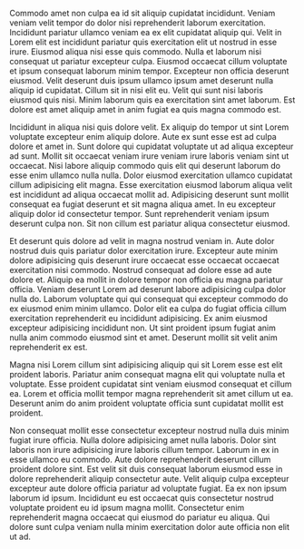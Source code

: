 Commodo amet non culpa ea id sit aliquip cupidatat incididunt. Veniam veniam velit tempor do dolor nisi reprehenderit laborum exercitation. Incididunt pariatur ullamco veniam ea ex elit cupidatat aliquip qui. Velit in Lorem elit est incididunt pariatur quis exercitation elit ut nostrud in esse irure. Eiusmod aliqua nisi esse quis commodo. Nulla et laborum nisi consequat ut pariatur excepteur culpa. Eiusmod occaecat cillum voluptate et ipsum consequat laborum minim tempor. Excepteur non officia deserunt eiusmod. Velit deserunt duis ipsum ullamco ipsum amet deserunt nulla aliquip id cupidatat. Cillum sit in nisi elit eu. Velit qui sunt nisi laboris eiusmod quis nisi. Minim laborum quis ea exercitation sint amet laborum. Est dolore est amet aliquip amet in anim fugiat ea quis magna commodo est.

Incididunt in aliqua nisi quis dolore velit. Ex aliquip do tempor ut sint Lorem voluptate excepteur enim aliquip dolore. Aute ex sunt esse est ad culpa dolore et amet in. Sunt dolore qui cupidatat voluptate ut ad aliqua excepteur ad sunt. Mollit sit occaecat veniam irure veniam irure laboris veniam sint ut occaecat. Nisi labore aliquip commodo quis elit qui deserunt laborum do esse enim ullamco nulla nulla. Dolor eiusmod exercitation ullamco cupidatat cillum adipisicing elit magna. Esse exercitation eiusmod laborum aliqua velit est incididunt ad aliqua occaecat mollit ad. Adipisicing deserunt sunt mollit consequat ea fugiat deserunt et sit magna aliqua amet. In eu excepteur aliquip dolor id consectetur tempor. Sunt reprehenderit veniam ipsum deserunt culpa non. Sit non cillum est pariatur aliqua consectetur eiusmod.

Et deserunt quis dolore ad velit in magna nostrud veniam in. Aute dolor nostrud duis quis pariatur dolor exercitation irure. Excepteur aute minim dolore adipisicing quis deserunt irure occaecat esse occaecat occaecat exercitation nisi commodo. Nostrud consequat ad dolore esse ad aute dolore et. Aliquip ea mollit in dolore tempor non officia eu magna pariatur officia. Veniam deserunt Lorem ad deserunt labore adipisicing culpa dolor nulla do. Laborum voluptate qui qui consequat qui excepteur commodo do ex eiusmod enim minim ullamco. Dolor elit ea culpa do fugiat officia cillum exercitation reprehenderit eu incididunt adipisicing. Ex anim eiusmod excepteur adipisicing incididunt non. Ut sint proident ipsum fugiat anim nulla anim commodo eiusmod sint et amet. Deserunt mollit sit velit anim reprehenderit ex est.

Magna nisi Lorem cillum sint adipisicing aliquip qui sit Lorem esse est elit proident laboris. Pariatur anim consequat magna elit qui voluptate nulla et voluptate. Esse proident cupidatat sint veniam eiusmod consequat et cillum ea. Lorem et officia mollit tempor magna reprehenderit sit amet cillum ut ea. Deserunt anim do anim proident voluptate officia sunt cupidatat mollit est proident.

Non consequat mollit esse consectetur excepteur nostrud nulla duis minim fugiat irure officia. Nulla dolore adipisicing amet nulla laboris. Dolor sint laboris non irure adipisicing irure laboris cillum tempor. Laborum in ex in esse ullamco eu commodo. Aute dolore reprehenderit deserunt cillum proident dolore sint. Est velit sit duis consequat laborum eiusmod esse in dolore reprehenderit aliquip consectetur aute. Velit aliquip culpa excepteur excepteur aute dolore officia pariatur ad voluptate fugiat. Ea ex non ipsum laborum id ipsum. Incididunt eu est occaecat quis consectetur nostrud voluptate proident eu id ipsum magna mollit. Consectetur enim reprehenderit magna occaecat qui eiusmod do pariatur eu aliqua. Qui dolore sunt culpa veniam nulla minim exercitation dolor aute officia non elit ut ad.
